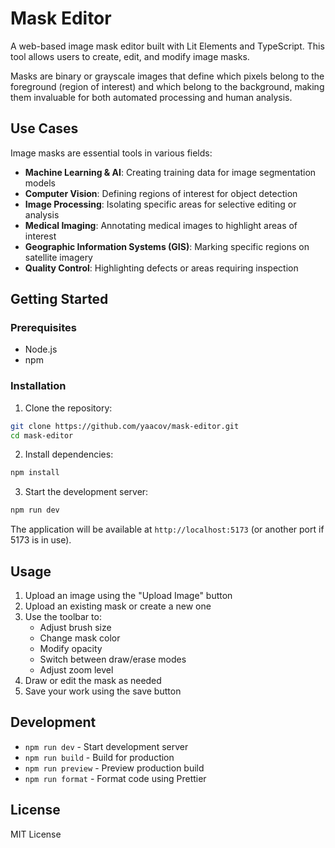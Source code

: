# Mask Editor

A web-based image mask editor built with Lit Elements and TypeScript. This tool allows users to create, edit, and modify image masks.

Masks are binary or grayscale images that define which pixels belong to the foreground (region of interest) and which belong to the background, making them invaluable for both automated processing and human analysis.

## Use Cases

Image masks are essential tools in various fields:

- **Machine Learning & AI**: Creating training data for image segmentation models
- **Computer Vision**: Defining regions of interest for object detection
- **Image Processing**: Isolating specific areas for selective editing or analysis
- **Medical Imaging**: Annotating medical images to highlight areas of interest
- **Geographic Information Systems (GIS)**: Marking specific regions on satellite imagery
- **Quality Control**: Highlighting defects or areas requiring inspection

## Getting Started

### Prerequisites

- Node.js
- npm

### Installation

1. Clone the repository:
```bash
git clone https://github.com/yaacov/mask-editor.git
cd mask-editor
```

2. Install dependencies:
```bash
npm install
```

3. Start the development server:
```bash
npm run dev
```

The application will be available at `http://localhost:5173` (or another port if 5173 is in use).

## Usage

1. Upload an image using the "Upload Image" button
2. Upload an existing mask or create a new one
3. Use the toolbar to:
   - Adjust brush size
   - Change mask color
   - Modify opacity
   - Switch between draw/erase modes
   - Adjust zoom level
4. Draw or edit the mask as needed
5. Save your work using the save button

## Development

- `npm run dev` - Start development server
- `npm run build` - Build for production
- `npm run preview` - Preview production build
- `npm run format` - Format code using Prettier

## License

MIT License
